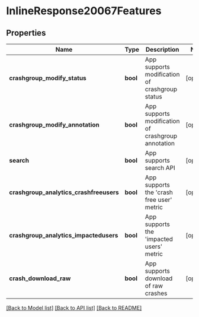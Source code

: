 # InlineResponse20067Features

## Properties
Name | Type | Description | Notes
------------ | ------------- | ------------- | -------------
**crashgroup_modify_status** | **bool** | App supports modification of crashgroup status | [optional] 
**crashgroup_modify_annotation** | **bool** | App supports modification of crashgroup annotation | [optional] 
**search** | **bool** | App supports search API | [optional] 
**crashgroup_analytics_crashfreeusers** | **bool** | App supports the &#39;crash free user&#39; metric | [optional] 
**crashgroup_analytics_impactedusers** | **bool** | App supports the &#39;impacted users&#39; metric | [optional] 
**crash_download_raw** | **bool** | App supports download of raw crashes | [optional] 

[[Back to Model list]](../README.md#documentation-for-models) [[Back to API list]](../README.md#documentation-for-api-endpoints) [[Back to README]](../README.md)


